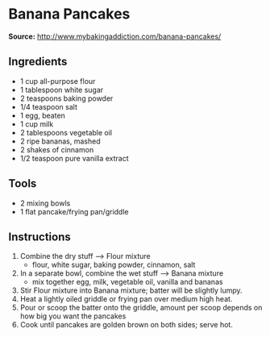 # Banana Pancakes

**Source:** http://www.mybakingaddiction.com/banana-pancakes/

## Ingredients

- 1 cup all-purpose flour
- 1 tablespoon white sugar
- 2 teaspoons baking powder
- 1/4 teaspoon salt
- 1 egg, beaten
- 1 cup milk
- 2 tablespoons vegetable oil
- 2 ripe bananas, mashed
- 2 shakes of cinnamon
- 1/2 teaspoon pure vanilla extract

## Tools
- 2 mixing bowls
- 1 flat pancake/frying pan/griddle



## Instructions

1. Combine the dry stuff --> Flour mixture
    - flour, white sugar, baking powder, cinnamon, salt
2. In a separate bowl, combine the wet stuff --> Banana mixture
    - mix together egg, milk, vegetable oil, vanilla and bananas
3. Stir Flour mixture into Banana mixture; batter will be slightly lumpy.
4. Heat a lightly oiled griddle or frying pan over medium high heat.
5. Pour or scoop the batter onto the griddle, amount per scoop depends on how big you want the pancakes
6. Cook until pancakes are golden brown on both sides; serve hot.


